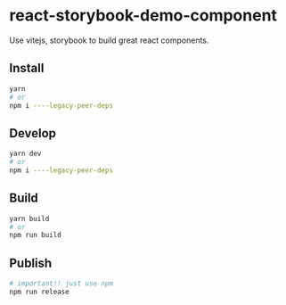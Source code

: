 # react-storybook-demo-component

Use vitejs, storybook to build great react components.

## Install

```bash
yarn
# or
npm i ----legacy-peer-deps 
```

## Develop

```bash
yarn dev
# or
npm i ----legacy-peer-deps 
```

## Build

```bash
yarn build
# or
npm run build
```

## Publish

```bash
# important!! just use npm
npm run release
```

